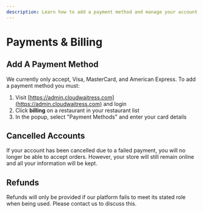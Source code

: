```yaml
---
description: Learn how to add a payment method and manage your account billing
---
```


# Payments & Billing

## Add A Payment Method

We currently only accept, Visa, MasterCard, and American Express. To add a payment method you must:

1. Visit [https://admin.cloudwaitress.com](https://admin.cloudwaitress.com) and login
2. Click **billing** on a restaurant in your restaurant list
3. In the popup, select "Payment Methods" and enter your card details

## Cancelled Accounts

If your account has been cancelled due to a failed payment, you will no longer be able to accept orders. However, your store will still remain online and all your information will be kept.

## Refunds

Refunds will only be provided if our platform fails to meet its stated role when being used. Please contact us to discuss this.

